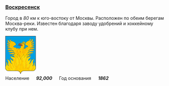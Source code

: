 <!--2021-10-17 15:23:26-->
### [Воскресенск]()
Город в *80* км к юго-востоку от Москвы. Расположен по обеим берегам Москва-реки.
Известен благодаря заводу удобрений и хоккейному клубу при нем.

<img src="voskresensk.svg" width="96px"><br>
Население &emsp; ***92,000*** &emsp;
Год&nbsp;основания &emsp; ***1862***